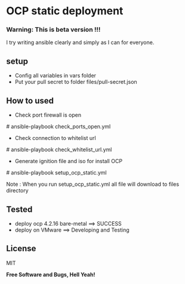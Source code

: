 # OCP static deployment
### Warning: This is beta version !!!  
I try writing ansible clearly and simply as I can for everyone.
## setup
- Config all variables in vars folder
- Put your pull secret to folder files/pull-secret.json

## How to used
- Check port firewall is open

\# ansible-playbook check_ports_open.yml

- Check connection to whitelist url

\# ansible-playbook check_whitelist_url.yml

- Generate ignition file and iso for install OCP

\# ansible-playbook setup_ocp_static.yml

Note : When you run setup_ocp_static.yml all file will download to files directory

## Tested
- deploy ocp 4.2.16 bare-metal ==> SUCCESS
- deploy on VMware ==> Developing and Testing

License
----

MIT

**Free Software and Bugs, Hell Yeah!**

